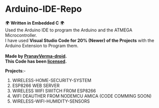 # Arduino-IDE-Repo
🌍 <b>Written in Embedded C</b> 🌍 <br>
Used the Arduino IDE to program the Arduino and the ATMEGA Microcontroller.<br>
I have used <b>Visual Studio Code for 20% (Newer) of the Projects</b> with the Arduino Extension to Program them. <br><br>
<b>Made by [PranavVerma-droid](https://web.craftingrealm.tk). <br>
This Code has been [licensed](LICENSE).</b>


<b>Projects</b>:-

1. WIRELESS-HOME-SECURITY-SYSTEM
2. ESP8266 WEB SERVER
3. WIRELESS WIFI SWITCH FROM ESP8266
4. WIFI DEAUTHER FROM NODEMCU AMICA (CODE COMMING SOON)
5. WIRELESS-WIFI-HUMIDITY-SENSORS
